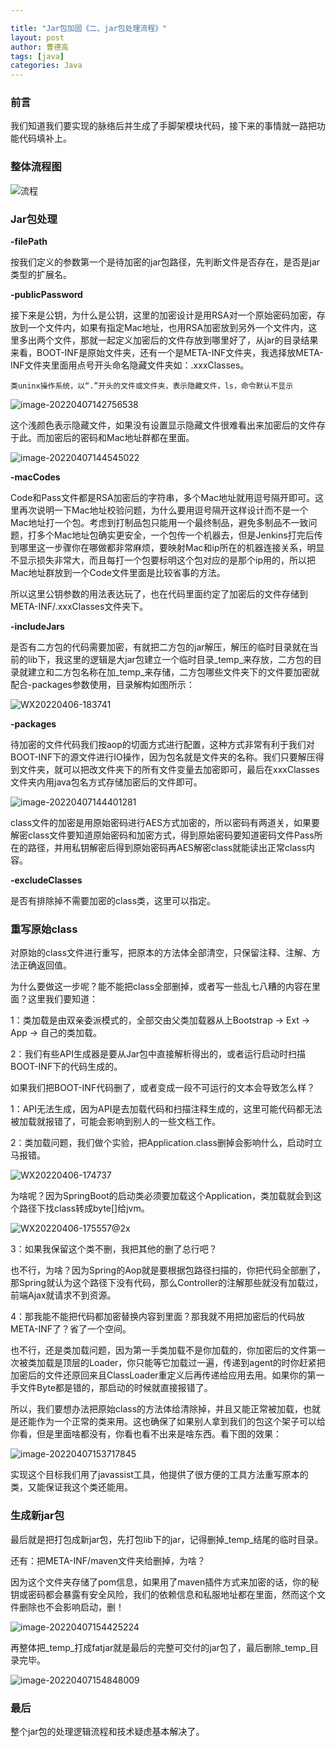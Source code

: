 ```yaml
---

title: "Jar包加固《二、jar包处理流程》"
layout: post
author: 曹德高
tags: [java]
categories: Java
---
```


### 前言

我们知道我们要实现的脉络后并生成了手脚架模块代码，接下来的事情就一路把功能代码填补上。

### 整体流程图

![流程](/images/2022-04-08-jarx/1.png)

### Jar包处理

**-filePath**

按我们定义的参数第一个是待加密的jar包路径，先判断文件是否存在，是否是jar类型的扩展名。

**-publicPassword**

接下来是公钥，为什么是公钥，这里的加密设计是用RSA对一个原始密码加密，存放到一个文件内，如果有指定Mac地址，也用RSA加密放到另外一个文件内，这里多出两个文件，那就一起定义加密后的文件存放到哪里好了，从jar的目录结果来看，BOOT-INF是原始文件夹，还有一个是META-INF文件夹，我选择放META-INF文件夹里面用点号开头命名隐藏文件夹如：.xxxClasses。

```
类uninx操作系统，以“.”开头的文件或文件夹，表示隐藏文件，ls，命令默认不显示
```

![image-20220407142756538](/images/2022-04-08-jarx/image-20220407142756538.png)

这个浅颜色表示隐藏文件，如果没有设置显示隐藏文件很难看出来加密后的文件存于此。而加密后的密码和Mac地址群都在里面。

![image-20220407144545022](/images/2022-04-08-jarx/image-20220407144545022.png)

**-macCodes**

Code和Pass文件都是RSA加密后的字符串，多个Mac地址就用逗号隔开即可。这里再次说明一下Mac地址校验问题，为什么要用逗号隔开这样设计而不是一个Mac地址打一个包。考虑到打制品包只能用一个最终制品，避免多制品不一致问题，打多个Mac地址包确实更安全，一个包传一个机器去，但是Jenkins打完后传到哪里这一步骤你在哪做都非常麻烦，要映射Mac和ip所在的机器连接关系，明显不显示损失非常大，而且每打一个包要标明这个包对应的是那个ip用的，所以把Mac地址群放到一个Code文件里面是比较省事的方法。

所以这里公钥参数的用法表达玩了，也在代码里面约定了加密后的文件存储到META-INF/.xxxClasses文件夹下。

**-includeJars**

是否有二方包的代码需要加密，有就把二方包的jar解压，解压的临时目录就在当前的lib下，我这里的逻辑是大jar包建立一个临时目录_temp_来存放，二方包的目录就建立和二方包名称在加_temp_来存储，二方包哪些文件夹下的文件要加密就配合-packages参数使用，目录解构如图所示：

![WX20220406-183741](/images/2022-04-08-jarx/WX20220406-183741.png)

**-packages**

待加密的文件代码我们按aop的切面方式进行配置，这种方式非常有利于我们对BOOT-INF下的源文件进行IO操作，因为包名就是文件夹的名称。我们只要解压得到文件夹，就可以把改文件夹下的所有文件变量去加密即可，最后在xxxClasses文件夹内用java包名方式存储加密后的文件即可。

![image-20220407144401281](/images/2022-04-08-jarx/image-20220407144401281.png)

class文件的加密是用原始密码进行AES方式加密的，所以密码有两道关，如果要解密class文件要知道原始密码和加密方式，得到原始密码要知道密码文件Pass所在的路径，并用私钥解密后得到原始密码再AES解密class就能读出正常class内容。

**-excludeClasses**

是否有排除掉不需要加密的class类，这里可以指定。

### 重写原始class

对原始的class文件进行重写，把原本的方法体全部清空，只保留注释、注解、方法正确返回值。

为什么要做这一步呢？能不能把class全部删掉，或者写一些乱七八糟的内容在里面？这里我们要知道：

1：类加载是由双亲委派模式的，全部交由父类加载器从上Bootstrap -> Ext -> App -> 自己的类加载。

2：我们有些API生成器是要从Jar包中直接解析得出的，或者运行启动时扫描BOOT-INF下的代码生成的。

如果我们把BOOT-INF代码删了，或者变成一段不可运行的文本会导致怎么样？

1：API无法生成，因为API是去加载代码和扫描注释生成的，这里可能代码都无法被加载就报错了，可能会影响到别人的一些文档工作。

2：类加载问题，我们做个实验，把Application.class删掉会影响什么，启动时立马报错。

![WX20220406-174737](/images/2022-04-08-jarx/WX20220406-174737.png)

为啥呢？因为SpringBoot的启动类必须要加载这个Application，类加载就会到这个路径下找class转成byte[]给jvm。

![WX20220406-175557@2x](/images/2022-04-08-jarx/WX20220406-175557@2x.png)

3：如果我保留这个类不删，我把其他的删了总行吧？

也不行，为啥？因为Spring的Aop就是要根据包路径扫描的，你把代码全部删了，那Spring就认为这个路径下没有代码，那么Controller的注解那些就没有加载过，前端Ajax就请求不到资源。

4：那我能不能把代码都加密替换内容到里面？那我就不用把加密后的代码放META-INF了？省了一个空间。

也不行，还是类加载问题，因为第一手类加载不是你加载的，你加密后的文件第一次被类加载是顶层的Loader，你只能等它加载过一遍，传递到agent的时你赶紧把加密后的文件还原回来且ClassLoader重定义后再传递给应用去用。如果你的第一手文件Byte都是错的，那启动的时候就直接报错了。

所以，我们要想办法把原始class的方法体给清除掉，并且又能正常被加载，也就是还能作为一个正常的类来用。这也确保了如果别人拿到我们的包这个架子可以给你看，但是里面啥都没有，你看也看不出来是啥东西。看下图的效果：

![image-20220407153717845](/images/2022-04-08-jarx/image-20220407153717845.png)

实现这个目标我们用了javassist工具，他提供了很方便的工具方法重写原本的类，又能保证我这个类还能用。

### 生成新jar包

最后就是把打包成新jar包，先打包lib下的jar，记得删掉_temp_结尾的临时目录。

还有：把META-INF/maven文件夹给删掉，为啥？

因为这个文件夹存储了pom信息，如果用了maven插件方式来加密的话，你的秘钥或密码都会暴露有安全风险，我们的依赖信息和私服地址都在里面，然而这个文件删除也不会影响启动，删！

![image-20220407154425224](/images/2022-04-08-jarx/image-20220407154425224.png)

再整体把_temp_打成fatjar就是最后的完整可交付的jar包了，最后删除_temp_目录完毕。

![image-20220407154848009](/images/2022-04-08-jarx/image-20220407154848009.png)

### 最后

整个jar包的处理逻辑流程和技术疑虑基本解决了。

